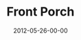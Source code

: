 ---
layout: message
category: message
series: "The Backyard Gospel"
title: "Front Porch"
date: 2012-05-26-00-00
message_id: 730
audio-description: "Brian Tome examines how to start a conversation about Jesus with your friends—no matter what you believe."
audio: "http://www.crossroads.net/players/media/hq/backyardgospel_01.mp3"
audio-title: "Front Porch"
audio-duration: "48:54"
program-description: "Program"
program: "http://www.crossroads.net/players/media/hq/05_26-27_12Program.pdf"
program-title: "Front Porch"
video-description: "Brian Tome examines how to start a conversation about Jesus with your friends—no matter what you believe."
video-title: "Front Porch"
video: "https://s3.amazonaws.com/crossroadsvideomessages/backyardgospel_01.mp4"
video-poster: "https://www.crossroads.net/uploadedfiles/backyardgospel_01_still.jpg"
---